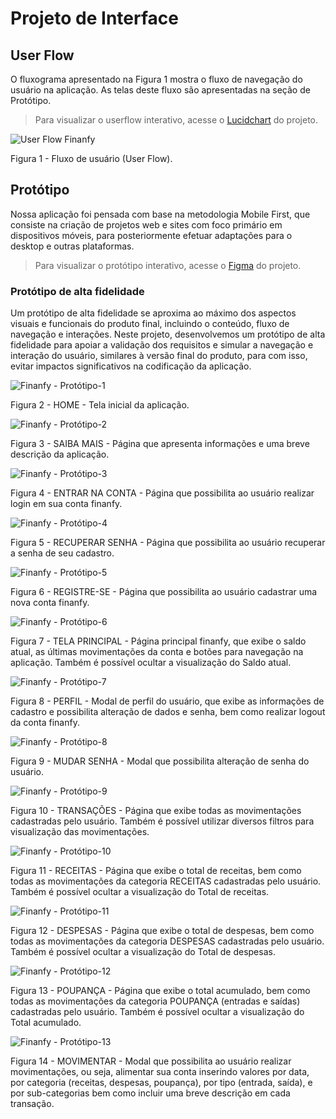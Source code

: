 
# Projeto de Interface

## User Flow

O fluxograma apresentado na Figura 1 mostra o fluxo de navegação do usuário na aplicação. As telas deste fluxo são apresentadas na seção de Protótipo.

> Para visualizar o userflow interativo, acesse o [Lucidchart](https://lucid.app/lucidchart/ef52eb77-5665-45a9-aca9-d6b2bd7eb325/edit?viewport_loc=-554%2C266%2C2220%2C946%2C0_0&invitationId=inv_1edcfc31-fc3d-4896-bb2e-884b75b21930) do projeto.

![User Flow Finanfy](https://github.com/ICEI-PUC-Minas-PMV-ADS/pmv-ads-2023-2-e1-proj-web-t5-finanfy/assets/116202867/2c8f466f-9a2a-4b40-bba5-cb99c6a54bba)

Figura 1 - Fluxo de usuário (User Flow).

## Protótipo

Nossa aplicação foi pensada com base na metodologia Mobile First, que consiste na criação de projetos web e sites com foco primário em dispositivos móveis, para posteriormente efetuar adaptações para o desktop e outras plataformas.

> Para visualizar o protótipo interativo, acesse o [Figma](https://www.figma.com/proto/lgsNQ9gKcEb7RMU52G9YcX/Finanfy-1.0?page-id=209%3A637&node-id=209-668&starting-point-node-id=209%3A668&mode=design&t=768D22IdcF6IemvV-1) do projeto.

### Protótipo de alta fidelidade

Um protótipo de alta fidelidade se aproxima ao máximo dos aspectos visuais e funcionais do produto final, incluindo o conteúdo, fluxo de navegação e interações. Neste projeto, desenvolvemos um protótipo de alta fidelidade para apoiar a validação dos requisitos e simular a navegação e interação do usuário, similares à versão final do produto, para com isso, evitar impactos significativos na codificação da aplicação.

![Finanfy - Protótipo-1](https://github.com/ICEI-PUC-Minas-PMV-ADS/pmv-ads-2023-2-e1-proj-web-t5-finanfy/assets/116202867/5e502d2f-a0c7-4218-8073-b2fbd586a3b8)

Figura 2 - HOME - Tela inicial da aplicação.

![Finanfy - Protótipo-2](https://github.com/ICEI-PUC-Minas-PMV-ADS/pmv-ads-2023-2-e1-proj-web-t5-finanfy/assets/116202867/1f1fb570-b6b6-4085-a1ec-eb02ed7a4ce7)

Figura 3 - SAIBA MAIS - Página que apresenta informações e uma breve descrição da aplicação.

![Finanfy - Protótipo-3](https://github.com/ICEI-PUC-Minas-PMV-ADS/pmv-ads-2023-2-e1-proj-web-t5-finanfy/assets/116202867/5302c36a-b7bb-4199-81a2-ff4ec07ce082)

Figura 4 - ENTRAR NA CONTA - Página que possibilita ao usuário realizar login em sua conta finanfy.

![Finanfy - Protótipo-4](https://github.com/ICEI-PUC-Minas-PMV-ADS/pmv-ads-2023-2-e1-proj-web-t5-finanfy/assets/116202867/d0cac452-14b6-4e1f-a0cc-25d2eefacfee)

Figura 5 - RECUPERAR SENHA - Página que possibilita ao usuário recuperar a senha de seu cadastro.

![Finanfy - Protótipo-5](https://github.com/ICEI-PUC-Minas-PMV-ADS/pmv-ads-2023-2-e1-proj-web-t5-finanfy/assets/116202867/e982b068-ab51-4770-a664-87ebce0eda36)

Figura 6 - REGISTRE-SE - Página que possibilita ao usuário cadastrar uma nova conta finanfy.

![Finanfy - Protótipo-6](https://github.com/ICEI-PUC-Minas-PMV-ADS/pmv-ads-2023-2-e1-proj-web-t5-finanfy/assets/116202867/0558b82b-b3aa-4d57-a152-9f45b00fb995)

Figura 7 - TELA PRINCIPAL - Página principal finanfy, que exibe o saldo atual, as últimas movimentações da conta e botões para navegação na aplicação. Também é possível ocultar a visualização do Saldo atual.

![Finanfy - Protótipo-7](https://github.com/ICEI-PUC-Minas-PMV-ADS/pmv-ads-2023-2-e1-proj-web-t5-finanfy/assets/116202867/e1c9820e-010e-4614-bf26-70cfd2f7446b)

Figura 8 - PERFIL - Modal de perfil do usuário, que exibe as informações de cadastro e possibilita alteração de dados e senha, bem como realizar logout da conta finanfy.

![Finanfy - Protótipo-8](https://github.com/ICEI-PUC-Minas-PMV-ADS/pmv-ads-2023-2-e1-proj-web-t5-finanfy/assets/116202867/f2cf41cf-56ac-481d-a2c0-b303b5fac3be)

Figura 9 - MUDAR SENHA - Modal que possibilita alteração de senha do usuário.

![Finanfy - Protótipo-9](https://github.com/ICEI-PUC-Minas-PMV-ADS/pmv-ads-2023-2-e1-proj-web-t5-finanfy/assets/116202867/55c1c2fc-3ac3-4376-ad3c-f246fed8f37e)

Figura 10 - TRANSAÇÕES - Página que exibe todas as movimentações cadastradas pelo usuário. Também é possível utilizar diversos filtros para visualização das movimentações.

![Finanfy - Protótipo-10](https://github.com/ICEI-PUC-Minas-PMV-ADS/pmv-ads-2023-2-e1-proj-web-t5-finanfy/assets/116202867/dc4a408d-1dc6-441e-88fc-c48cfc562e4f)

Figura 11 - RECEITAS - Página que exibe o total de receitas, bem como todas as movimentações da categoria RECEITAS cadastradas pelo usuário. Também é possível ocultar a visualização do Total de receitas.

![Finanfy - Protótipo-11](https://github.com/ICEI-PUC-Minas-PMV-ADS/pmv-ads-2023-2-e1-proj-web-t5-finanfy/assets/116202867/baebdd13-28cc-4f63-bfa1-f650197e8594)

Figura 12 - DESPESAS - Página que exibe o total de despesas, bem como todas as movimentações da categoria DESPESAS cadastradas pelo usuário. Também é possível ocultar a visualização do Total de despesas.

![Finanfy - Protótipo-12](https://github.com/ICEI-PUC-Minas-PMV-ADS/pmv-ads-2023-2-e1-proj-web-t5-finanfy/assets/116202867/72922730-17c0-4464-8eba-51ed9931aba0)

Figura 13 - POUPANÇA - Página que exibe o total acumulado, bem como todas as movimentações da categoria POUPANÇA (entradas e saídas) cadastradas pelo usuário. Também é possível ocultar a visualização do Total acumulado.

![Finanfy - Protótipo-13](https://github.com/ICEI-PUC-Minas-PMV-ADS/pmv-ads-2023-2-e1-proj-web-t5-finanfy/assets/116202867/c5aeba43-0635-4b82-a0df-dea43ac5e37f)

Figura 14 - MOVIMENTAR - Modal que possibilita ao usuário realizar movimentações, ou seja, alimentar sua conta inserindo valores por data, por categoria (receitas, despesas, poupança), por tipo (entrada, saída), e por sub-categorias bem como incluir uma breve descrição em cada transação.




